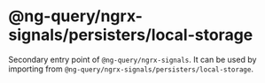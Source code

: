 # @ng-query/ngrx-signals/persisters/local-storage

Secondary entry point of `@ng-query/ngrx-signals`. It can be used by importing from `@ng-query/ngrx-signals/persisters/local-storage`.
